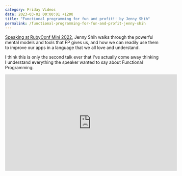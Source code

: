 ```yaml
---
category: Friday Videos
date: 2023-03-02 00:00:01 +1200
title: "Functional programming for fun and profit!! by Jenny Shih"
permalink: /functional-programming-for-fun-and-profit-jenny-shih
---
```


[Speaking at RubyConf Mini 2022](https://www.youtube.com/watch?v=tQPmFQSI0lo), Jenny Shih walks through the powerful mental models and tools that FP gives us, and how we can readily use them to improve our apps in a language that we all love and understand.

I think this is only the second talk ever that I've actually come away thinking I understand everything the speaker wanted to say about Functional Programming.

<iframe width="560" height="315" src="https://www.youtube-nocookie.com/embed/tQPmFQSI0lo?controls=0" title="YouTube video player" frameborder="0" allow="accelerometer; autoplay; clipboard-write; encrypted-media; gyroscope; picture-in-picture" allowfullscreen></iframe>
